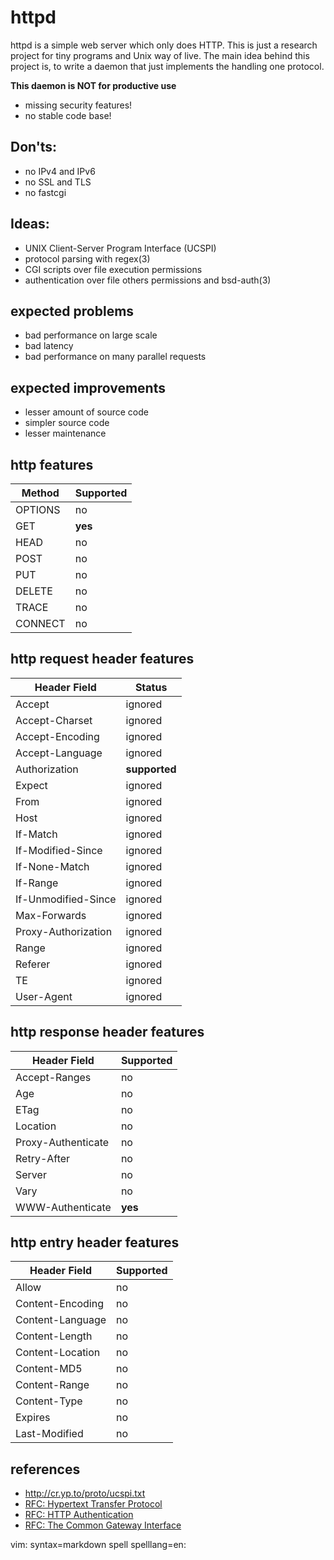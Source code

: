 # httpd

httpd is a simple web server which only does HTTP.  This is just a research
project for tiny programs and Unix way of live.  The main idea behind this
project is, to write a daemon that just implements the handling one protocol.

**This daemon is NOT for productive use**

 * missing security features!
 * no stable code base!

## Don'ts:
 * no IPv4 and IPv6
 * no SSL and TLS
 * no fastcgi

## Ideas:
 * UNIX Client-Server Program Interface (UCSPI)
 * protocol parsing with regex(3)
 * CGI scripts over file execution permissions
 * authentication over file others permissions and bsd-auth(3)

## expected problems
 * bad performance on large scale
 * bad latency
 * bad performance on many parallel requests

## expected improvements
 * lesser amount of source code
 * simpler source code
 * lesser maintenance

## http features

| Method  | Supported |
|---------|-----------|
| OPTIONS | no        |
| GET     | **yes**   |
| HEAD    | no        |
| POST    | no        |
| PUT     | no        |
| DELETE  | no        |
| TRACE   | no        |
| CONNECT | no        |

## http request header features

| Header Field        | Status        |
|---------------------|---------------|
| Accept              | ignored       |
| Accept-Charset      | ignored       |
| Accept-Encoding     | ignored       |
| Accept-Language     | ignored       |
| Authorization       | **supported** |
| Expect              | ignored       |
| From                | ignored       |
| Host                | ignored       |
| If-Match            | ignored       |
| If-Modified-Since   | ignored       |
| If-None-Match       | ignored       |
| If-Range            | ignored       |
| If-Unmodified-Since | ignored       |
| Max-Forwards        | ignored       |
| Proxy-Authorization | ignored       |
| Range               | ignored       |
| Referer             | ignored       |
| TE                  | ignored       |
| User-Agent          | ignored       |

## http response header features

| Header Field        | Supported     |
|---------------------|---------------|
| Accept-Ranges       | no            |
| Age                 | no            |
| ETag                | no            |
| Location            | no            |
| Proxy-Authenticate  | no            |
| Retry-After         | no            |
| Server              | no            |
| Vary                | no            |
| WWW-Authenticate    | **yes**       |

## http entry header features

| Header Field        | Supported     |
|---------------------|---------------|
| Allow               | no            |
| Content-Encoding    | no            |
| Content-Language    | no            |
| Content-Length      | no            |
| Content-Location    | no            |
| Content-MD5         | no            |
| Content-Range       | no            |
| Content-Type        | no            |
| Expires             | no            |
| Last-Modified       | no            |

## references
 * http://cr.yp.to/proto/ucspi.txt
 * [RFC: Hypertext Transfer Protocol](http://tools.ietf.org/html/rfc2616)
 * [RFC: HTTP Authentication](http://tools.ietf.org/html/rfc2617)
 * [RFC: The Common Gateway Interface](http://tools.ietf.org/html/rfc3875)

vim: syntax=markdown spell spelllang=en:
